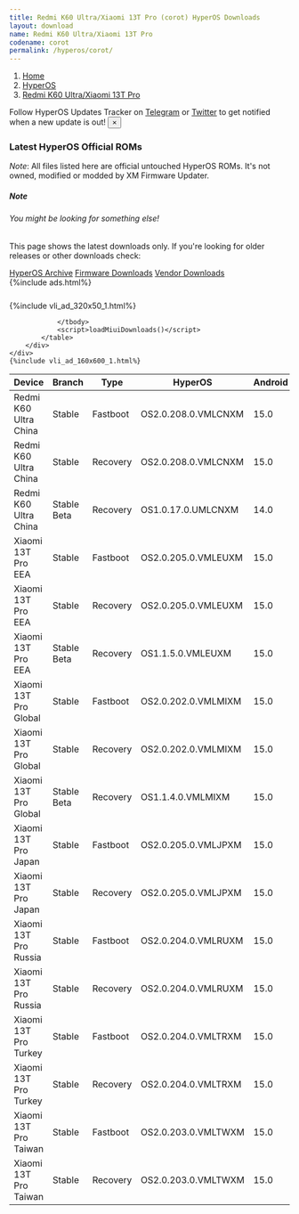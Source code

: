 ```yaml
---
title: Redmi K60 Ultra/Xiaomi 13T Pro (corot) HyperOS Downloads
layout: download
name: Redmi K60 Ultra/Xiaomi 13T Pro
codename: corot
permalink: /hyperos/corot/
---
```

<nav aria-label="breadcrumb">
    <ol class="breadcrumb">
        <li class="breadcrumb-item"><a href="/">Home</a></li>
        <li class="breadcrumb-item"><a href="/hyperos/">HyperOS</a></li>
        <li class="breadcrumb-item active" aria-current="page"><a href="/hyperos/corot/">Redmi K60 Ultra/Xiaomi 13T Pro</a></li>
    </ol>
</nav>
<div class="alert alert-primary alert-dismissible fade show" role="alert">
    Follow HyperOS Updates Tracker on <a href="https://t.me/MIUIUpdatesTracker" class="alert-link">Telegram</a>
     or <a href="https://twitter.com/MiFwUpdater" class="alert-link">Twitter</a> to get notified when a new update is out!
    <button type="button" class="close" data-dismiss="alert" aria-label="Close">
        <span aria-hidden="true">&times;</span>
    </button>
</div>

### Latest HyperOS Official ROMs
*Note*: All files listed here are official untouched HyperOS ROMs. It's not owned, modified or modded by XM Firmware Updater.
<div class="card">
  <div class="card-body">
    <h5 class="card-title">Note</h5>
    <h6 class="card-subtitle mb-2 text-muted">You might be looking for something else!</h6>
    <p class="card-text">This page shows the latest downloads only.
     If you're looking for older releases or other downloads check:</p>
    <a href="/archive/hyperos/corot/" class="card-link">HyperOS Archive</a>
    <a href="/firmware/corot/" class="card-link">Firmware Downloads</a>
    <a href="/vendor/corot/" class="card-link">Vendor Downloads</a>
  </div>
</div>
{%include ads.html%}
<div class="row justify-content-center">
    <div class="col-10">
        <div class="table-responsive-md" style="margin-top: 25px;">
            {%include vli_ad_320x50_1.html%}
            <table id="miui" class="display dt-responsive nowrap compact table table-striped table-hover table-sm">
                <thead class="thead-dark">
                    <tr>
                        <th data-ref="device">Device</th>
                        <th data-ref="branch">Branch</th>
                        <th data-ref="type">Type</th>
                        <th data-ref="miui">HyperOS</th>
                        <th data-ref="android">Android</th>
                        <th data-ref="size">Size</th>
                        <th data-ref="size">Date</th>
                        <th data-ref="link">Link</th>
                    </tr>
                </thead>
                <tbody>
                <tr><td>Redmi K60 Ultra China</td><td>Stable</td><td>Fastboot</td><td>OS2.0.208.0.VMLCNXM</td><td>15.0</td><td>8.6 GB</td><td>2025-09-14</td><td><a href="/hyperos/corot/stable/OS2.0.208.0.VMLCNXM/">Download</a></td></tr>
<tr><td>Redmi K60 Ultra China</td><td>Stable</td><td>Recovery</td><td>OS2.0.208.0.VMLCNXM</td><td>15.0</td><td>6.8 GB</td><td>2025-09-19</td><td><a href="/hyperos/corot/stable/OS2.0.208.0.VMLCNXM/">Download</a></td></tr>
<tr><td>Redmi K60 Ultra China</td><td>Stable Beta</td><td>Recovery</td><td>OS1.0.17.0.UMLCNXM</td><td>14.0</td><td>6.4 GB</td><td>2024-07-05</td><td><a href="/hyperos/corot/stable beta/OS1.0.17.0.UMLCNXM/">Download</a></td></tr>
<tr><td>Xiaomi 13T Pro EEA</td><td>Stable</td><td>Fastboot</td><td>OS2.0.205.0.VMLEUXM</td><td>15.0</td><td>7.8 GB</td><td>2025-09-18</td><td><a href="/hyperos/corot/stable/OS2.0.205.0.VMLEUXM/">Download</a></td></tr>
<tr><td>Xiaomi 13T Pro EEA</td><td>Stable</td><td>Recovery</td><td>OS2.0.205.0.VMLEUXM</td><td>15.0</td><td>6.2 GB</td><td>2025-09-27</td><td><a href="/hyperos/corot/stable/OS2.0.205.0.VMLEUXM/">Download</a></td></tr>
<tr><td>Xiaomi 13T Pro EEA</td><td>Stable Beta</td><td>Recovery</td><td>OS1.1.5.0.VMLEUXM</td><td>15.0</td><td>6.1 GB</td><td>2024-11-01</td><td><a href="/hyperos/corot/stable beta/OS1.1.5.0.VMLEUXM/">Download</a></td></tr>
<tr><td>Xiaomi 13T Pro Global</td><td>Stable</td><td>Fastboot</td><td>OS2.0.202.0.VMLMIXM</td><td>15.0</td><td>8.1 GB</td><td>2025-09-18</td><td><a href="/hyperos/corot/stable/OS2.0.202.0.VMLMIXM/">Download</a></td></tr>
<tr><td>Xiaomi 13T Pro Global</td><td>Stable</td><td>Recovery</td><td>OS2.0.202.0.VMLMIXM</td><td>15.0</td><td>6.1 GB</td><td>2025-09-25</td><td><a href="/hyperos/corot/stable/OS2.0.202.0.VMLMIXM/">Download</a></td></tr>
<tr><td>Xiaomi 13T Pro Global</td><td>Stable Beta</td><td>Recovery</td><td>OS1.1.4.0.VMLMIXM</td><td>15.0</td><td>6.0 GB</td><td>2024-11-05</td><td><a href="/hyperos/corot/stable beta/OS1.1.4.0.VMLMIXM/">Download</a></td></tr>
<tr><td>Xiaomi 13T Pro Japan</td><td>Stable</td><td>Fastboot</td><td>OS2.0.205.0.VMLJPXM</td><td>15.0</td><td>7.5 GB</td><td>2025-10-16</td><td><a href="/hyperos/corot/stable/OS2.0.205.0.VMLJPXM/">Download</a></td></tr>
<tr><td>Xiaomi 13T Pro Japan</td><td>Stable</td><td>Recovery</td><td>OS2.0.205.0.VMLJPXM</td><td>15.0</td><td>6.1 GB</td><td>2025-10-24</td><td><a href="/hyperos/corot/stable/OS2.0.205.0.VMLJPXM/">Download</a></td></tr>
<tr><td>Xiaomi 13T Pro Russia</td><td>Stable</td><td>Fastboot</td><td>OS2.0.204.0.VMLRUXM</td><td>15.0</td><td>8.0 GB</td><td>2025-10-18</td><td><a href="/hyperos/corot/stable/OS2.0.204.0.VMLRUXM/">Download</a></td></tr>
<tr><td>Xiaomi 13T Pro Russia</td><td>Stable</td><td>Recovery</td><td>OS2.0.204.0.VMLRUXM</td><td>15.0</td><td>6.0 GB</td><td>2025-10-24</td><td><a href="/hyperos/corot/stable/OS2.0.204.0.VMLRUXM/">Download</a></td></tr>
<tr><td>Xiaomi 13T Pro Turkey</td><td>Stable</td><td>Fastboot</td><td>OS2.0.204.0.VMLTRXM</td><td>15.0</td><td>7.4 GB</td><td>2025-10-18</td><td><a href="/hyperos/corot/stable/OS2.0.204.0.VMLTRXM/">Download</a></td></tr>
<tr><td>Xiaomi 13T Pro Turkey</td><td>Stable</td><td>Recovery</td><td>OS2.0.204.0.VMLTRXM</td><td>15.0</td><td>6.1 GB</td><td>2025-10-24</td><td><a href="/hyperos/corot/stable/OS2.0.204.0.VMLTRXM/">Download</a></td></tr>
<tr><td>Xiaomi 13T Pro Taiwan</td><td>Stable</td><td>Fastboot</td><td>OS2.0.203.0.VMLTWXM</td><td>15.0</td><td>7.2 GB</td><td>2025-10-18</td><td><a href="/hyperos/corot/stable/OS2.0.203.0.VMLTWXM/">Download</a></td></tr>
<tr><td>Xiaomi 13T Pro Taiwan</td><td>Stable</td><td>Recovery</td><td>OS2.0.203.0.VMLTWXM</td><td>15.0</td><td>6.0 GB</td><td>2025-10-24</td><td><a href="/hyperos/corot/stable/OS2.0.203.0.VMLTWXM/">Download</a></td></tr>

                </tbody>
                <script>loadMiuiDownloads()</script>
            </table>
        </div>
    </div>
    {%include vli_ad_160x600_1.html%}
</div>
